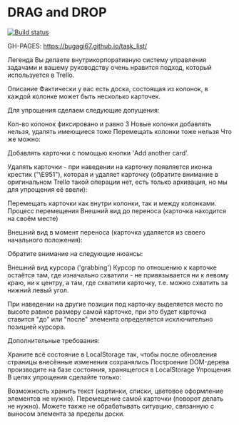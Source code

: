 
# DRAG and DROP

[![Build status](https://ci.appveyor.com/api/projects/status/s6gqx1aijcsowh40?svg=true)](https://ci.appveyor.com/project/bugagi67/task-list)

GH-PAGES: https://bugagi67.github.io/task_list/

Легенда
Вы делаете внутрикорпоративную систему управления задачами и вашему руководству очень нравится подход, который используется в Trello.

Описание
Фактически у вас есть доска, состоящая из колонок, в каждой колонке может быть несколько карточек.

Для упрощения сделаем следующие допущения:

Кол-во колонок фиксировано и равно 3
Новые колонки добавлять нельзя, удалять имеющиеся тоже
Перемещать колонки тоже нельзя
Что же можно:

Добавлять карточки с помощью кнопки 'Add another card'.

Удалять карточки - при наведении на карточку появляется иконка крестик ("\E951"), которая и удаляет карточку (обратите внимание в оригинальном Trello такой операции нет, есть только архивация, но мы для упрощения её ввели):

Перемещать карточки как внутри колонки, так и между колонками.
Процесс перемещения
Внешний вид до переноса (карточка находится на своём месте)

Внешний вид в момент переноса (карточка удаляется из своего начального положения):

Обратите внимание на следующие нюансы:

Внешний вид курсора ('grabbing')
Курсор по отношению к карточке остаётся там, где изначально схватили - не привязывается ни к левому краю, ни к центру, а там, где схватили карточку, т.е. можно схватить за нижний левый угол.

При наведении на другие позиции под карточку выделяется место по высоте равное размеру самой карточке, при это будет карточка ставится "до" или "после" элемента определяется исключительно позицией курсора.

Дополнительные требования:

Храните всё состояние в LocalStorage так, чтобы после обновления страницы внесённые изменения сохранялись
Построение DOM-дерева производите на базе состояния, хранящегося в LocalStorage
Упрощения
В целях упрощения сделайте только:

Возможность хранить текст (картинки, списки, цветовое оформление элементов не нужно).
Перемещение самой карточки (поворот делать не нужно).
Можете также не обрабатывать ситуацию, связанную с выносом элемента за пределы доски.
